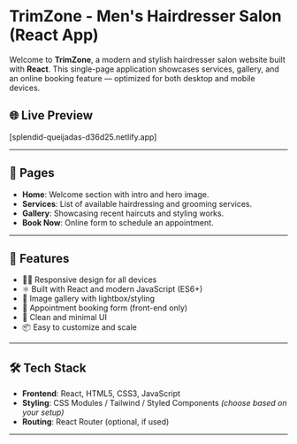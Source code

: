 # TrimZone - Men's Hairdresser Salon (React App)

Welcome to **TrimZone**, a modern and stylish hairdresser salon website built with **React**. This single-page application showcases services, gallery, and an online booking feature — optimized for both desktop and mobile devices.

## 🌐 Live Preview
[splendid-queijadas-d36d25.netlify.app]

---

## 📁 Pages

- **Home**: Welcome section with intro and hero image.
- **Services**: List of available hairdressing and grooming services.
- **Gallery**: Showcasing recent haircuts and styling works.
- **Book Now**: Online form to schedule an appointment.

---

## 🚀 Features

- 💇‍♂️ Responsive design for all devices
- ⚛️ Built with React and modern JavaScript (ES6+)
- 📸 Image gallery with lightbox/styling
- 📅 Appointment booking form (front-end only)
- 🧼 Clean and minimal UI
- 📦 Easy to customize and scale

---

## 🛠️ Tech Stack

- **Frontend**: React, HTML5, CSS3, JavaScript
- **Styling**: CSS Modules / Tailwind / Styled Components *(choose based on your setup)*
- **Routing**: React Router (optional, if used)

---
